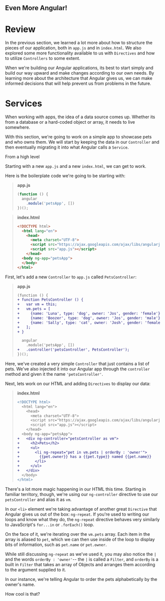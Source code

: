 Even More Angular!
----------

# Review

In the previous section, we learned a lot more about how to structure the pieces
of our application, both in `app.js` and in `index.html`. We also explored some
more functionality available to us with `Directives` and how to utilize
`Controllers` to some extent.

When we're building our Angular applications, its best to start simply and build
our way upward and make changes according to our own needs. By learning more
about the architecture that Angular gives us, we can make informed decisions
that will help prevent us from problems in the future.

# Services

When working with apps, the idea of a data source comes up. Whether its from a
database or a hard-coded object or array, it needs to live somewhere.

With this section, we're going to work on a simple app to showcase pets and
who owns them. We will start by keeping the data in our `Controller` and then
eventually migrating it into what Angular calls a `Service`.

From a high level

Starting with a new `app.js` and a new `index.html`, we can get to work.

Here is the boilerplate code we're going to be starting with:

> **app.js**
> ```javascript
> (function () {
>   angular
>     .module('petsApp', [])
> })();
> ```

> **index.html**
> ```html
> <!DOCTYPE html>
>   <html lang="en">
>     <head>
>       <meta charset="UTF-8">
>       <script src="https://ajax.googleapis.com/ajax/libs/angularjs/1.5.0/angular.min.js"></script> 
>       <script src="app.js"></script>
>     </head>
>   <body ng-app="petsApp">
>   </body>
> </html>
> ```

First, let's add a new `Controller` to `app.js` called `PetsController`:

> **app.js**
> ```diff
> (function () {
> + function PetsController () {
> +   var vm = this;
> +   vm.pets = [
> +     {name: 'Luna', type: 'dog', owner: 'Jos', gender: 'female'},
> +     {name: 'Boozer', type: 'dog', owner: 'Jos', gender: 'male'},
> +     {name: 'Sally', type: 'cat', owner: 'Josh', gender: 'female'}
> +   ];
> + }
> 
>   angular
>     .module('petsApp', [])
> +   .controller('petsController', PetsController');
> })();
> ```

Here, we've created a very simple `Controller` that just contains a list of
pets. We've also injected it into our Angular app through the `controller`
method and given it the name `'petsController'`.

Next, lets work on our HTML and adding `Directives` to display our data:

> **index.html**
> ```diff
> <!DOCTYPE html>
>   <html lang="en">
>     <head>
>       <meta charset="UTF-8">
>       <script src="https://ajax.googleapis.com/ajax/libs/angularjs/1.5.0/angular.min.js"></script> 
>       <script src="app.js"></script>
>     </head>
>   <body ng-app="petsApp">
> +   <div ng-controller="petsController as vm">
> +     <h2>Pets</h2>
> +     <ul>
> +       <li ng-repeat="pet in vm.pets | orderBy : 'owner'">
> +         {{pet.owner}} has a {{pet.type}} named {{pet.name}}
> +       </li>
> +     </ul>
> +   </div>
>   </body>
> </html>
> ```

There's a lot more magic happening in our HTML this time. Starting in familiar
territory, though, we're using our `ng-controller` directive to use our
`petsController` and alias it as `vm`.

In our `<li>` element we're taking advantage of another great `Directive` that
Angular gives us out of the box: `ng-repeat`. If you're used to writing our
loops and know what they do, the `ng-repeat` directive behaves very similarly to
JavaScript's `for...in` or `.forEach()` loop.

On the face of it, we're iterating over the `vm.pets` array. Each item in the
array is aliased to `pet`, which we can then use inside of the loop to display
bits of information, such as `pet.name` or `pet.owner`.

While still discussing `ng-repeat` as we've used it, you may also notice the `|`
and the words `orderBy : 'owner'`-- the `|` is called a `Filter`, and `orderBy`
is a built in `Filter` that takes an array of Objects and arranges them
according to the argument supplied to it.

In our instance, we're telling Angular to order the pets alphabetically by the
owner's name.

How cool is that?

